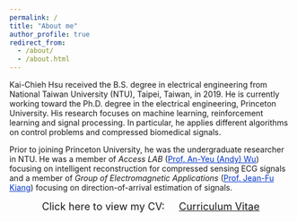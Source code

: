 ```yaml
---
permalink: /
title: "About me"
author_profile: true
redirect_from: 
  - /about/
  - /about.html
---
```


Kai-Chieh Hsu received the B.S. degree in electrical engineering from National Taiwan University (NTU), Taipei, Taiwan, in 2019.
He is currently working toward the Ph.D. degree in the electrical engineering, Princeton University.
His research focuses on machine learning, reinforcement learning and signal processing.
In particular, he applies different algorithms on control problems and compressed biomedical signals.

Prior to joining Princeton University, he was the undergraduate researcher in NTU.
He was a member of *Access LAB* (<a href="http://access.ee.ntu.edu.tw/" style="color: rgb(0,51,204)">Prof. An-Yeu (Andy) Wu</a>) focusing on intelligent reconstruction for compressed sensing ECG signals and a member of *Group of Electromagnetic Applications* (<a href="http://cc.ee.ntu.edu.tw/~jfkiang/" style="color: rgb(0,51,204)">Prof. Jean-Fu Kiang</a>) focusing on direction-of-arrival estimation of signals.

<center>
	<span style="font-size: 130%;">
		Click here to view my CV: &nbsp;&nbsp;&nbsp;
	</span> 
	<a href="/files/CV.pdf" target="_blank" class="btn btn-info">
		<span style="font-size: 130%;">
			Curriculum Vitae
		</span>
	</a>
</center>
